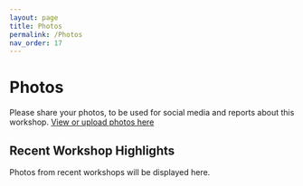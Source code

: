 ```yaml
---
layout: page
title: Photos
permalink: /Photos
nav_order: 17
---
```


# Photos
Please share your photos, to be used for social media and reports about this workshop. [View or upload photos here](https://drive.google.com/drive/folders/1nDJ5r3WqXMdYD_MBnMEY8ROqkjvt3cqe?usp=sharing)

## Recent Workshop Highlights
Photos from recent workshops will be displayed here.
